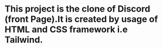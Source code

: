 # This project is the clone of Discord (front Page).It is created by usage of HTML and CSS framework i.e Tailwind.